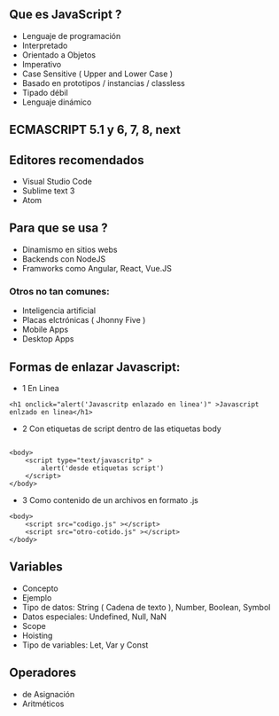 ## Que es JavaScript ?
* Lenguaje de programación
* Interpretado
* Orientado a Objetos
* Imperativo
* Case Sensitive ( Upper and Lower Case )
* Basado en prototipos / instancias / classless
* Tipado débil
* Lenguaje dinámico

## ECMASCRIPT 5.1 y 6, 7, 8, next

## Editores recomendados
* Visual Studio Code
* Sublime text 3
* Atom

## Para que se usa ?
* Dinamismo en sitios webs
* Backends con NodeJS
* Framworks como Angular, React, Vue.JS

### Otros no tan comunes:
* Inteligencia artificial
* Placas elctrónicas ( Jhonny Five )
* Mobile Apps
* Desktop Apps

## Formas de enlazar Javascript:
* 1 En Linea
```
<h1 onclick="alert('Javascritp enlazado en linea')" >Javascript enlzado en linea</h1>
```
* 2 Con etiquetas de script dentro de las etiquetas body
```

<body>
    <script type="text/javascritp" > 
        alert('desde etiquetas script') 
    </script>
</body>
```
* 3 Como contenido de un archivos en formato .js
```
<body>
    <script src="codigo.js" ></script>
    <script src="otro-cotido.js" ></script>
</body>  
```   
## Variables
* Concepto
* Ejemplo
* Tipo de datos: String ( Cadena de texto ), Number, Boolean, Symbol
* Datos especiales: Undefined, Null, NaN
* Scope
* Hoisting
* Tipo de variables: Let, Var y Const

## Operadores
* de Asignación
* Aritméticos